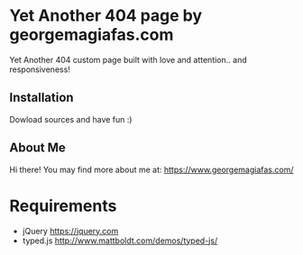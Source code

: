 Yet Another 404 page by georgemagiafas.com
=======================
Yet Another 404 custom page built with love and attention.. and responsiveness!

Installation
-----------------------
Dowload sources and have fun :)


About Me
-----------------------
Hi there! You may find more about me at:
https://www.georgemagiafas.com/

Requirements
======================
* jQuery https://jquery.com
* typed.js http://www.mattboldt.com/demos/typed-js/

